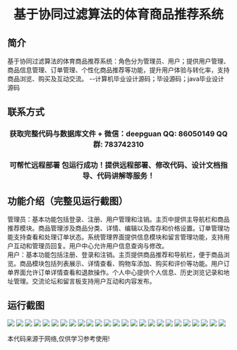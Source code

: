 <p><h1 align="center">基于协同过滤算法的体育商品推荐系统</h1></p>

## 简介
基于协同过滤算法的体育商品推荐系统：角色分为管理员、用户；提供用户管理、商品信息管理、订单管理、个性化商品推荐等功能，提升用户体验与转化率，支持商品浏览、购买及互动交流。    --计算机毕业设计源码；毕设源码；java毕业设计源码


## 联系方式
<p><h3 align="center">获取完整代码与数据库文件 + 微信：deepguan QQ: 86050149 QQ群: 783742310</h3></p>
<p><h3 align="center">可帮忙远程部署 包运行成功！提供远程部署、修改代码、设计文档指导、代码讲解等服务！</h3></p>

## 功能介绍（完整见运行截图）
管理员：基本功能包括登录、注册、用户管理和注销。主页中提供主导航栏和商品推荐模块。商品管理涉及商品分类、详情、编辑以及库存和价格设置。订单管理功能支持查看和处理订单状态。系统管理界面提供信息模块和留言管理功能，支持用户互动和管理员回复。用户中心允许用户信息查询与修改。  
用户：基本功能包括注册、登录和注销。主页提供商品推荐和导航栏，便于商品浏览。商品模块包括列表展示、详情查看、购物车添加、购买和评价等功能。用户订单界面允许订单详情查看和退款操作。个人中心提供个人信息、历史浏览记录和地址管理。交流论坛和留言板支持用户互动和内容发布。


## 运行截图
![](img/001.jpg)
![](img/002.jpg)
![](img/003.jpg)
![](img/004.jpg)
![](img/005.jpg)
![](img/006.jpg)
![](img/007.jpg)
![](img/008.jpg)
![](img/009.jpg)
![](img/010.jpg)
![](img/011.jpg)
![](img/012.jpg)
![](img/013.jpg)
![](img/014.jpg)
![](img/015.jpg)
![](img/016.jpg)
![](img/017.jpg)
![](img/018.jpg)
![](img/019.jpg)
![](img/020.jpg)
![](img/021.jpg)
![](img/022.jpg)
![](img/023.jpg)
![](img/024.jpg)
![](img/025.jpg)

<p>本代码来源于网络,仅供学习参考使用!</p>
